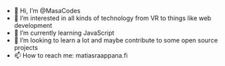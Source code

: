 - 👋 Hi, I’m @MasaCodes
- 👀 I’m interested in all kinds of technology from VR to things like web development
- 🌱 I’m currently learning JavaScript
- 💞️ I’m looking to learn a lot and maybe contribute to some open source projects
- 📫 How to reach me: matiasraappana.fi

<!---
MasaCodes/MasaCodes is a ✨ special ✨ repository because its `README.md` (this file) appears on your GitHub profile.
You can click the Preview link to take a look at your changes.
--->
